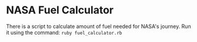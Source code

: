 # NASA Fuel Calculator

There is a script to calculate amount of fuel needed for NASA's journey. Run it using the command: `ruby fuel_calculator.rb`

